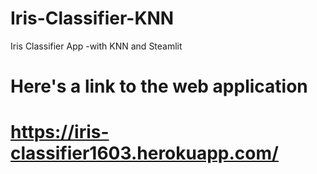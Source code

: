 # Iris-Classifier-KNN
Iris Classifier App -with KNN and Steamlit
# Here's a link to the web application
# https://iris-classifier1603.herokuapp.com/
